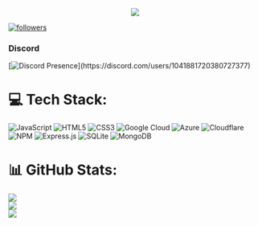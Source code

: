 
<p align="center"> <img src="https://readme-typing-svg.herokuapp.com/?lines=Hello+world,+I'm+Ishh!&center=true&width=380&height=45"> </p>


<a href="https://github.com/ishh-xd"> <img alt="followers" title="Follow Me" src="https://img.shields.io/github/followers/ishh-xd?color=000001&labelColor=1155ba&style=for-the-badge&logo=github&label=Follow%20me" /></a>

### Discord
[![Discord Presence](https://lanyard.cnrad.dev/api/1041881720380727377?showDisplayName=true&hideDiscrim=true&idleMessage=Procrastinating%20maybe.)](https://discord.com/users/1041881720380727377)


# 💻 Tech Stack:
![JavaScript](https://img.shields.io/badge/javascript-%23323330.svg?style=flat&logo=javascript&logoColor=%23F7DF1E) ![HTML5](https://img.shields.io/badge/html5-%23E34F26.svg?style=flat&logo=html5&logoColor=white) ![CSS3](https://img.shields.io/badge/css3-%231572B6.svg?style=flat&logo=css3&logoColor=white) ![Google Cloud](https://img.shields.io/badge/Google%20Cloud-%234285F4.svg?style=flat&logo=google-cloud&logoColor=white) ![Azure](https://img.shields.io/badge/azure-%230072C6.svg?style=flat&logo=azure-devops&logoColor=white) ![Cloudflare](https://img.shields.io/badge/Cloudflare-F38020?style=flat&logo=Cloudflare&logoColor=white) ![NPM](https://img.shields.io/badge/NPM-%23000000.svg?style=flat&logo=npm&logoColor=white) ![Express.js](https://img.shields.io/badge/express.js-%23404d59.svg?style=flat&logo=express&logoColor=%2361DAFB) ![SQLite](https://img.shields.io/badge/sqlite-%2307405e.svg?style=flat&logo=sqlite&logoColor=white) ![MongoDB](https://img.shields.io/badge/MongoDB-%234ea94b.svg?style=flat&logo=mongodb&logoColor=white)
# 📊 GitHub Stats:
![](https://github-readme-stats.vercel.app/api?username=ishh-xd&theme=dark&hide_border=false&include_all_commits=false&count_private=false)<br/>
![](https://github-readme-streak-stats.herokuapp.com/?user=ishh-xd&theme=dark&hide_border=false)<br/>
![](https://github-readme-stats.vercel.app/api/top-langs/?username=ishh-xd&theme=dark&hide_border=false&include_all_commits=false&count_private=false&layout=compact)

